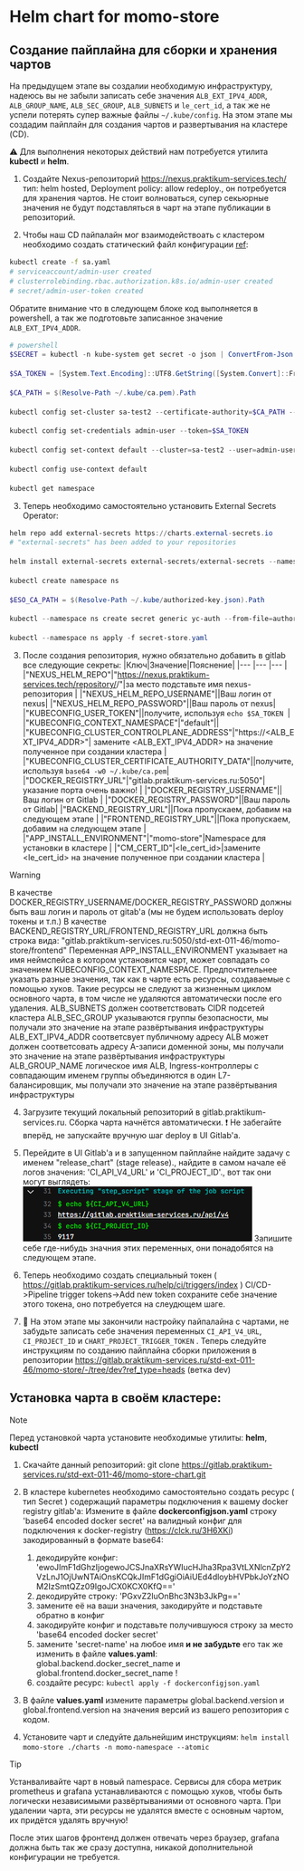 # Helm chart for momo-store
## Создание пайплайна для сборки и хранения чартов

На предыдущем этапе вы создалии необходимую инфраструктуру, надеюсь вы не забыли записать себе значения `ALB_EXT_IPV4_ADDR`, `ALB_GROUP_NAME`, `ALB_SEC_GROUP`, `ALB_SUBNETS` и `le_cert_id`, а так же не успели потерять супер важные файлы `~/.kube/config`. На этом этапе мы создадим пайплайн для создания чартов и развертывания на кластере (CD).

⚠️ Для выполнения некоторых действий нам потребуется утилита __kubectl__ и __helm__.

1. Создайте Nexus-репозиторий https://nexus.praktikum-services.tech/ тип: helm hosted, Deployment policy: allow redeploy., он потребуется для хранения чартов. Не стоит волноваться, супер секьюрные значения не будут подставляться в чарт на этапе публикации в репозиторий. 

2. Чтобы наш CD пайпалайн мог взаимодействоать с кластером необходимо создать статический файл конфигурации [ref](https://yandex.cloud/ru/docs/managed-kubernetes/operations/connect/create-static-conf):
```bash
kubectl create -f sa.yaml
# serviceaccount/admin-user created
# clusterrolebinding.rbac.authorization.k8s.io/admin-user created
# secret/admin-user-token created
```

Обратите внимание что в следующем блоке код выполняется в powershell, а так же подготовьте записанное значение `ALB_EXT_IPV4_ADDR`.
```powershell
# powershell
$SECRET = kubectl -n kube-system get secret -o json | ConvertFrom-Json | Select-Object -ExpandProperty items | Where-Object { $_.metadata.name -like "*admin-user*" }

$SA_TOKEN = [System.Text.Encoding]::UTF8.GetString([System.Convert]::FromBase64String($SECRET.data.token))

$CA_PATH = $(Resolve-Path ~/.kube/ca.pem).Path

kubectl config set-cluster sa-test2 --certificate-authority=$CA_PATH --embed-certs --server=https://<значение ALB_EXT_IPV4_ADDR>

kubectl config set-credentials admin-user --token=$SA_TOKEN

kubectl config set-context default --cluster=sa-test2 --user=admin-user

kubectl config use-context default

kubectl get namespace
```

3. Теперь необходимо самостоятельно установить External Secrets Operator:
```powershell
helm repo add external-secrets https://charts.external-secrets.io
# "external-secrets" has been added to your repositories

helm install external-secrets external-secrets/external-secrets --namespace external-secrets --create-namespace

kubectl create namespace ns

$ESO_CA_PATH = $(Resolve-Path ~/.kube/authorized-key.json).Path

kubectl --namespace ns create secret generic yc-auth --from-file=authorized-key=$ESO_CA_PATH

kubectl --namespace ns apply -f secret-store.yaml
```

3. После создания репозитория, нужно обязательно добавить в gitlab все следующие секреты:
|Ключ|Значение|Пояснение|
|--- |---     |---      |
|"NEXUS_HELM_REPO"|"https://nexus.praktikum-services.tech/repository/<your-nexus-repo-name>/"|за место <your-nexus-repo-name> подставьте имя nexus-репозитория |
|"NEXUS_HELM_REPO_USERNAME"||Ваш логин от nexus|
|"NEXUS_HELM_REPO_PASSWORD"||Ваш пароль от nexus|
|"KUBECONFIG_USER_TOKEN"||получите, используя `echo $SA_TOKEN `|
|"KUBECONFIG_CONTEXT_NAMESPACE"|"default"||
|"KUBECONFIG_CLUSTER_CONTROLPLANE_ADDRESS"|"https://<ALB_EXT_IPV4_ADDR>"| замените <ALB_EXT_IPV4_ADDR> на значение полученное при создании кластера |
|"KUBECONFIG_CLUSTER_CERTIFICATE_AUTHORITY_DATA"||получите, используя `base64 -w0 ~/.kube/ca.pem`|
|"DOCKER_REGISTRY_URL"|"gitlab.praktikum-services.ru:5050"|указание порта очень важно! |
|"DOCKER_REGISTRY_USERNAME"||Ваш логин от Gitlab |
|"DOCKER_REGISTRY_PASSWORD"||Ваш пароль от Gitlab|
|"BACKEND_REGISTRY_URL"||Пока пропускаем, добавим на следующем этапе |
|"FRONTEND_REGISTRY_URL"||Пока пропускаем, добавим на следующем этапе |
|"APP_INSTALL_ENVIRONMENT"|"momo-store"|Namespace для установки в кластере |
|"CM_CERT_ID"|<le_cert_id>|замените <le_cert_id> на значение полученное при создании кластера |

> [!warning]
> В качестве DOCKER_REGISTRY_USERNAME/DOCKER_REGISTRY_PASSWORD должны быть ваш логин и пароль от gitab'a (мы не будем использовать deploy токены и т.п.)
> В качестве BACKEND_REGISTRY_URL/FRONTEND_REGISTRY_URL должна быть строка вида: "gitlab.praktikum-services.ru:5050/std-ext-011-46/momo-store/frontend"
> Переменная APP_INSTALL_ENVIRONMENT указывает на имя неймспейса в котором установится чарт, может совпадать со значением KUBECONFIG_CONTEXT_NAMESPACE. Предпочтительнее указать разные значения, так как в чарте есть ресурсы, создаваемые с помощью хуков. Такие ресурсы не следуют за жизненным циклом основного чарта, в том числе не удаляются автоматически после его удаления.
> ALB_SUBNETS должен соответствовать CIDR подсетей кластера
> ALB_SEC_GROUP указываются группы безопасности, мы получали это значение на этапе развёртывания инфраструктуры
> ALB_EXT_IPV4_ADDR соответсвует публичному адресу ALB может должен соответсовать адресу A-записи доменной зоны, мы получали это значение на этапе развёртывания инфраструктуры
> ALB_GROUP_NAME логическое имя ALB, Ingress-контроллеры с совпадающим именем группы объединяются в один L7-балансировщик, мы получали это значение на этапе развёртывания инфраструктуры

4. Загрузите текущий локальный репозиторий в gitlab.praktikum-services.ru. Сборка чарта начнётся автоматически. ❗ Не забегайте вперёд, не запускайте вручную шаг deploy в UI Gitlab'a.

5. Перейдите в UI Gitlab'a и в запущенном пайплайне найдите задачу с именем "release_chart" (stage release)., найдите в самом начале её логов значения: 'CI_API_V4_URL' и 'CI_PROJECT_ID'., вот так они могут выглядеть:
![alt text](image.png)
Запишите себе где-нибудь значния этих переменных, они понадобятся на следующем этапе.

6. Теперь необходимо создать специальный токен ( https://gitlab.praktikum-services.ru/help/ci/triggers/index ) CI/CD->Pipeline trigger tokens->Add new token сохраните себе значение этого токена, оно потребуется на слеудющем шаге.

7. 🏁 На этом этапе мы закончили настройку пайпалайна с чартами, не забудьте записать себе значения переменных `CI_API_V4_URL`, `CI_PROJECT_ID` и `CHART_PROJECT_TRIGGER_TOKEN` . Теперь следуйте инструкциям по созданию пайплайна сборки приложения в репозитории https://gitlab.praktikum-services.ru/std-ext-011-46/momo-store/-/tree/dev?ref_type=heads (ветка dev)




## Установка чарта в своём кластере:
> [!note]  
> Перед установкой чарта установите необходимые утилиты: __helm__, __kubectl__

1. Скачайте данный репозиторий: git clone  https://gitlab.praktikum-services.ru/std-ext-011-46/momo-store-chart.git

2. В кластере kubernetes необходимо самостоятельно создать ресурс ( тип Secret ) содержащий параметры подключения к вашему docker registry gitlab'a:
Измените в файле __dockerconfigjson.yaml__ строку 'base64 encoded docker secret' на валидный конфиг для подключения к docker-registry (https://clck.ru/3H6XKi) закодированный в формате base64: 
	1) декодируйте конфиг: 'ewoJImF1dGhzIjogewoJCSJnaXRsYWIucHJha3Rpa3VtLXNlcnZpY2VzLnJ1OjUwNTAiOnsKCQkJImF1dGgiOiAiUEd4dloybHVPbkJoYzNOM2IzSmtQZz09IgoJCX0KCX0KfQ==' 
	2) декодируйте строку: 'PGxvZ2luOnBhc3N3b3JkPg==' 
	3) замените её на ваши значения, закодируйте и подставьте обратно в конфиг 
	4) закодируйте конфиг и подставьте получившуюся строку за  место 'base64 encoded docker secret' 
	5) замените 'secret-name' на любое имя __и не забудьте__ его так же изменить в файле __values.yaml__: global.backend.docker_secret_name и global.frontend.docker_secret_name !
	6) создайте ресурс: `kubectl apply -f dockerconfigjson.yaml`

3. В файле __values.yaml__ измените параметры global.backend.version и global.frontend.version на значения версий из вашего репозитория с кодом.

4. Установите чарт и следуйте дальнейшим инструкциям: `helm install momo-store ./charts -n momo-namespace --atomic`
> [!tip] 
> Устанваливайте чарт в новый namespace. Сервисы для сбора метрик prometheus и grafana устанавливаются с помощью хуков, чтобы быть логически независимыми развёртываниями от основного чарта. При удалении чарта, эти ресурсы не удалятся вместе с основным чартом, их придётся удалять вручную!

После этих шагов фронтенд должен отвечать через браузер, grafana должна быть так же сразу доступна, никакой дополнительной конфигурации не требуется.


